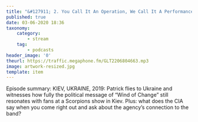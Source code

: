 ```yaml
---
title: "&#127911; 2. You Call It An Operation, We Call It A Performance"
published: true
date: 03-06-2020 18:36
taxonomy:
    category:
        - stream
    tag:
        - podcasts
header_image: '0'
theurl: https://traffic.megaphone.fm/GLT2206804663.mp3
image: artwork-resized.jpg
template: item
--- 
```

Episode summary: KIEV, UKRAINE, 2019: Patrick flies to Ukraine and witnesses how fully the political message of “Wind of Change” still resonates with fans at a Scorpions show in Kiev. Plus: what does the CIA say when you come right out and ask about the agency’s connection to the band?
